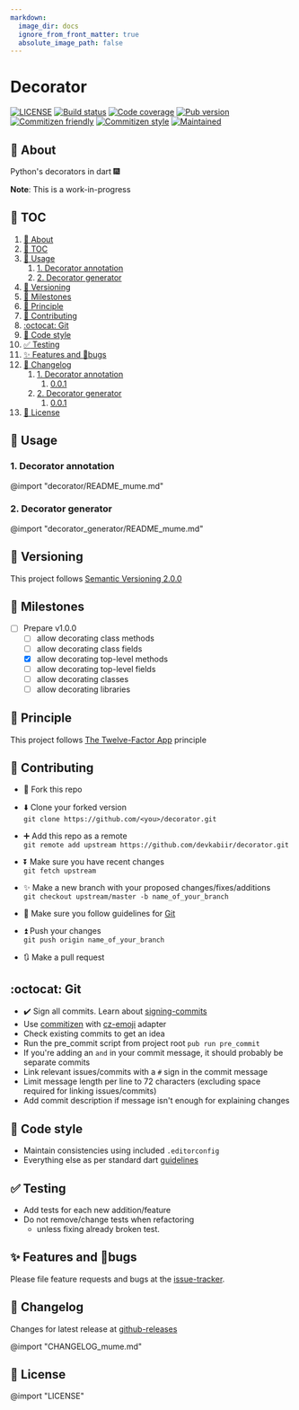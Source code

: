 ```yaml
---
markdown:
  image_dir: docs
  ignore_from_front_matter: true
  absolute_image_path: false
---
```


# Decorator

[![LICENSE][LICENSE-shield]][LICENSE]
[![Build status][travis-shield]][repo]
[![Code coverage][code-coverage-shield]][repo]
[![Pub version][pub-version-shield]][pub-link]
[![Commitizen friendly][commitizen-shield]][commitizen]
[![Commitizen style][commitizen-style-shield]][cz-emoji]
[![Maintained][maintenance-shield]][repo]

## :rocket: About

Python's decorators in dart :fireworks:

**Note**: This is a work-in-progress

## :page_facing_up: TOC

<!-- @import "[TOC]" {cmd="toc" depthFrom=2 depthTo=6 orderedList=true} -->

<!-- code_chunk_output -->

1. [:rocket: About](#rocket-about)
2. [:page_facing_up: TOC](#page_facing_up-toc)
3. [:book: Usage](#book-usage)
    1. [1. Decorator annotation](#1-decorator-annotation)
    2. [2. Decorator generator](#2-decorator-generator)
4. [:traffic_light: Versioning](#traffic_light-versioning)
5. [:memo: Milestones](#memo-milestones)
6. [:medal_sports: Principle](#medal_sports-principle)
7. [:busts_in_silhouette: Contributing](#busts_in_silhouette-contributing)
8. [:octocat: Git](#octocat-git)
9. [:lipstick: Code style](#lipstick-code-style)
10. [:white_check_mark: Testing](#white_check_mark-testing)
11. [:sparkles: Features and :bug:bugs](#sparkles-features-and-bugbugs)
12. [:newspaper: Changelog](#newspaper-changelog)
    1. [1. Decorator annotation](#1-decorator-annotation-1)
        1. [0.0.1](#001)
    2. [2. Decorator generator](#2-decorator-generator-1)
        1. [0.0.1](#001-1)
13. [:scroll: License](#scroll-license)

<!-- /code_chunk_output -->

## :book: Usage

### 1. Decorator annotation

@import "decorator/README_mume.md"

### 2. Decorator generator

@import "decorator_generator/README_mume.md"

## :traffic_light: Versioning

This project follows [Semantic Versioning 2.0.0][semver]

## :memo: Milestones

- [ ] Prepare v1.0.0
  - [ ] allow decorating class methods
  - [ ] allow decorating class fields
  - [x] allow decorating top-level methods
  - [ ] allow decorating top-level fields
  - [ ] allow decorating classes
  - [ ] allow decorating libraries

## :medal_sports: Principle

This project follows [The Twelve-Factor App](https://12factor.net/) principle

## :busts_in_silhouette: Contributing

- :fork_and_knife: Fork this repo

- :arrow_down: Clone your forked version  
  `git clone https://github.com/<you>/decorator.git`

- :heavy_plus_sign: Add this repo as a remote  
  `git remote add upstream https://github.com/devkabiir/decorator.git`

- :arrow_double_down: Make sure you have recent changes  
  `git fetch upstream`

- :sparkles: Make a new branch with your proposed changes/fixes/additions  
  `git checkout upstream/master -b name_of_your_branch`

- :bookmark_tabs: Make sure you follow guidelines for [Git](#git)

- :arrow_double_up: Push your changes  
  `git push origin name_of_your_branch`

- :arrows_clockwise: Make a pull request

## :octocat: Git

- :heavy_check_mark: Sign all commits. Learn about [signing-commits]
- Use [commitizen] with [cz-emoji] adapter
- Check existing commits to get an idea
- Run the pre_commit script from project root `pub run pre_commit`
- If you're adding an `and` in your commit message, it should probably be separate commits
- Link relevant issues/commits with a `#` sign in the commit message
- Limit message length per line to 72 characters (excluding space required for linking issues/commits)
- Add commit description if message isn't enough for explaining changes

## :lipstick: Code style

- Maintain consistencies using included `.editorconfig`
- Everything else as per standard dart [guidelines]

## :white_check_mark: Testing

- Add tests for each new addition/feature
- Do not remove/change tests when refactoring
  - unless fixing already broken test.

## :sparkles: Features and :bug:bugs

Please file feature requests and bugs at the [issue-tracker].

## :newspaper: Changelog

Changes for latest release at [github-releases]

@import "CHANGELOG_mume.md"

## :scroll: License

@import "LICENSE"

<!-- Shield aliases -->
[LICENSE-shield]: https://img.shields.io/github/license/devkabiir/decorator.svg
[travis-shield]: https://img.shields.io/travis/com/devkabiir/decorator/master.svg
[code-coverage-shield]: https://img.shields.io/codecov/c/github/devkabiir/decorator/master.svg
[pub-version-shield]: https://img.shields.io/pub/v/decorator.svg
[commitizen-shield]: https://img.shields.io/badge/commitizen-friendly-brightgreen.svg
[commitizen-style-shield]: https://img.shields.io/badge/commitizen--style-emoji-brightgreen.svg
[maintenance-shield]: https://img.shields.io/maintenance/yes/2019.svg

<!-- Link aliases -->
[cz-emoji]: https://github.com/ngryman/cz-emoji
[commitizen]: http://commitizen.github.io/cz-cli/
[pub-link]: https://pub.dartlang.org/packages/decorator
[repo]: https://github.com/devkabiir/decorator
[guidelines]: https://www.dartlang.org/guides/language/effective-dart/style
[signing-commits]: https://help.github.com/articles/signing-commits/
[issue-tracker]: https://github.com/devkabiir/decorator/issues
[LICENSE]: https://github.com/devkabiir/decorator/blob/master/LICENSE
[semver]: https://semver.org/
[github-releases]: https://github.com/devkabiir/decorator/releases

